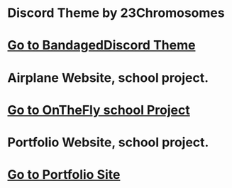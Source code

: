 <!-- Place this tag in your head or just before your close body tag. -->
<script async defer src="https://buttons.github.io/buttons.js"></script>
<h1>Discord Theme by 23Chromosomes<h1>
<!-- Place this tag where you want the button to render. -->
<a class="github-button" href="23chromosomes.github.io/MyUserDB/" data-color-scheme="no-preference: dark; light: light; dark: dark;" data-size="large" aria-label="Bandaged Discord Theme">Go to BandagedDiscord Theme</a>
<h1>Airplane Website, school project.<h1>
<a class="github-button" href="23chromosomes.github.io/OnTheFly/" data-color-scheme="no-preference: dark; light: light; dark: dark;" data-size="large" aria-label="OnTheFly Site">Go to OnTheFly school Project</a>
<h1>Portfolio Website, school project.<h1>
<a class="github-button" href="23chromosomes.github.io/PortfolioSite/" data-color-scheme="no-preference: dark; light: light; dark: dark;" data-size="large" aria-label="Portfolio Site">Go to Portfolio Site</a>
